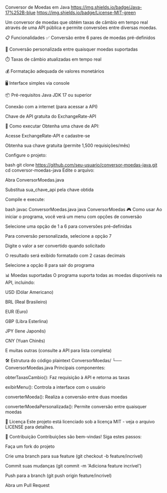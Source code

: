 Conversor de Moedas em Java
https://img.shields.io/badge/Java-17%252B-blue
https://img.shields.io/badge/License-MIT-green

Um conversor de moedas que obtém taxas de câmbio em tempo real através de uma API pública e permite conversões entre diversas moedas.

📋 Funcionalidades
✅ Conversão entre 6 pares de moedas pré-definidos

🔄 Conversão personalizada entre quaisquer moedas suportadas

⏱️ Taxas de câmbio atualizadas em tempo real

💰 Formatação adequada de valores monetários

🖥️ Interface simples via console

📦 Pré-requisitos
Java JDK 17 ou superior

Conexão com a internet (para acessar a API)

Chave de API gratuita do ExchangeRate-API

🚀 Como executar
Obtenha uma chave de API:

Acesse ExchangeRate-API e cadastre-se

Obtenha sua chave gratuita (permite 1,500 requisições/mês)

Configure o projeto:

bash
git clone https://github.com/seu-usuario/conversor-moedas-java.git
cd conversor-moedas-java
Edite o arquivo:

Abra ConversorMoedas.java

Substitua sua_chave_api pela chave obtida

Compile e execute:

bash
javac ConversorMoedas.java
java ConversorMoedas
🎮 Como usar
Ao iniciar o programa, você verá um menu com opções de conversão

Selecione uma opção de 1 a 6 para conversões pré-definidas

Para conversão personalizada, selecione a opção 7

Digite o valor a ser convertido quando solicitado

O resultado será exibido formatado com 2 casas decimais

Selecione a opção 8 para sair do programa

📊 Moedas suportadas
O programa suporta todas as moedas disponíveis na API, incluindo:

USD (Dólar Americano)

BRL (Real Brasileiro)

EUR (Euro)

GBP (Libra Esterlina)

JPY (Iene Japonês)

CNY (Yuan Chinês)

E muitas outras (consulte a API para lista completa)

🛠️ Estrutura do código
plaintext
ConversorMoedas/
└── ConversorMoedas.java
Principais componentes:

obterTaxasCambio(): Faz requisição à API e retorna as taxas

exibirMenu(): Controla a interface com o usuário

converterMoeda(): Realiza a conversão entre duas moedas

converterMoedaPersonalizada(): Permite conversão entre quaisquer moedas

📄 Licença
Este projeto está licenciado sob a licença MIT - veja o arquivo LICENSE para detalhes.

🤝 Contribuição
Contribuições são bem-vindas! Siga estes passos:

Faça um fork do projeto

Crie uma branch para sua feature (git checkout -b feature/incrivel)

Commit suas mudanças (git commit -m 'Adiciona feature incrível')

Push para a branch (git push origin feature/incrivel)

Abra um Pull Request
